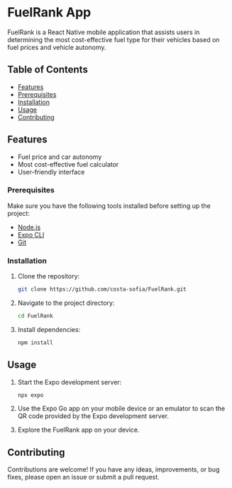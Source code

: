 # FuelRank App

FuelRank is a React Native mobile application that assists users in determining the most cost-effective fuel type for their vehicles based on fuel prices and vehicle autonomy.

## Table of Contents
- [Features](#features)
- [Prerequisites](#prerequisites)
- [Installation](#installation)
- [Usage](#usage)
- [Contributing](#contributing)

## Features

- Fuel price and car autonomy
- Most cost-effective fuel calculator
- User-friendly interface
  
### Prerequisites

Make sure you have the following tools installed before setting up the project:

- [Node.js](https://nodejs.org/)
- [Expo CLI](https://docs.expo.dev/get-started/installation/)
- [Git](https://git-scm.com/)

### Installation

1. Clone the repository:

    ```bash
    git clone https://github.com/costa-sofia/FuelRank.git
    ```

2. Navigate to the project directory:

    ```bash
    cd FuelRank
    ```

3. Install dependencies:

    ```bash
    npm install
    ```

## Usage

1. Start the Expo development server:

    ```bash
    npx expo
    ```

2. Use the Expo Go app on your mobile device or an emulator to scan the QR code provided by the Expo development server.

3. Explore the FuelRank app on your device.

## Contributing

Contributions are welcome! If you have any ideas, improvements, or bug fixes, please open an issue or submit a pull request.
